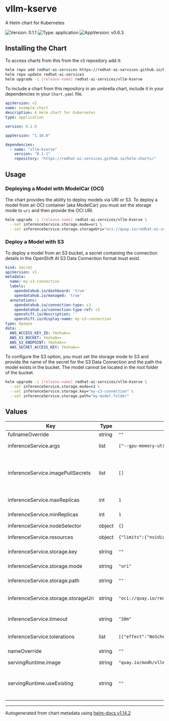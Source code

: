 # vllm-kserve

A Helm chart for Kubernetes

![Version: 0.1.1](https://img.shields.io/badge/Version-0.1.1-informational?style=flat-square) ![Type: application](https://img.shields.io/badge/Type-application-informational?style=flat-square) ![AppVersion: v0.6.3](https://img.shields.io/badge/AppVersion-v0.6.3-informational?style=flat-square)

## Installing the Chart

To access charts from this from the cli repository add it:

```sh
helm repo add redhat-ai-services https://redhat-ai-services.github.io/helm-charts/
helm repo update redhat-ai-services
helm upgrade -i [release-name] redhat-ai-services/vllm-kserve
```

To include a chart from this repository in an umbrella chart, include it in your dependencies in your `Chart.yaml` file.

```yaml
apiVersion: v2
name: example-chart
description: A Helm chart for Kubernetes
type: application

version: 0.1.0

appVersion: "1.16.0"

dependencies:
  - name: "vllm-kserve"
    version: "0.1.1"
    repository: "https://redhat-ai-services.github.io/helm-charts/"
```

## Usage

### Deploying a Model with ModelCar (OCI)

The chart provides the ability to deploy models via URI or S3.  To deploy a model from an OCI container (aka ModelCar) you must set the storage mode to `uri` and then provide the OCI URI.

```sh
helm upgrade -i [release-name] redhat-ai-services/vllm-kserve \
  --set inferenceService.storage.mode=uri \
  --set inferenceService.storage.storageUri="oci://quay.io/redhat-ai-services/modelcar-catalog:granite-3.0-2b-instruct"
```

### Deploy a Model with S3

To deploy a model from an S3 bucket, a secret containing the connection details in the OpenShift AI S3 Data Connection format must exist.

```yaml
kind: Secret
apiVersion: v1
metadata:
  name: my-s3-connection
  labels:
    opendatahub.io/dashboard: 'true'
    opendatahub.io/managed: 'true'
  annotations:
    opendatahub.io/connection-type: s3
    opendatahub.io/connection-type-ref: s3
    openshift.io/description: ''
    openshift.io/display-name: my-s3-connection
type: Opaque
data:
  AWS_ACCESS_KEY_ID: YmxhaA==
  AWS_S3_BUCKET: YmxhaA==
  AWS_S3_ENDPOINT: YmxhaA==
  AWS_SECRET_ACCESS_KEY: YmxhaA==
```

To configure the S3 option, you must set the storage mode to S3 and provide the name of the secret for the S3 Data Connection and the path the model exists in the bucket.  The model cannot be located in the root folder of the bucket.

```sh
helm upgrade -i [release-name] redhat-ai-services/vllm-kserve \
  --set inferenceService.storage.mode=s3 \
  --set inferenceService.storage.key="my-s3-connection" \
  --set inferenceService.storage.path="my-model-folder"
```

## Values

| Key | Type | Default | Description |
|-----|------|---------|-------------|
| fullnameOverride | string | `""` | String to fully override fullname template |
| inferenceService.args | list | `["--gpu-memory-utilization=0.90"]` | Additional vLLM arguments to be used to start vLLM |
| inferenceService.imagePullSecrets | list | `[]` | This is for the secretes for pulling an image from a private repository more information can be found here: https://kubernetes.io/docs/tasks/configure-pod-container/pull-image-private-registry/ |
| inferenceService.maxReplicas | int | `1` | The maximum number of replicas to be deployed |
| inferenceService.minReplicas | int | `1` | The minimum number of replicas to be deployed |
| inferenceService.nodeSelector | object | `{}` | Node selector for the vLLM pod |
| inferenceService.resources | object | `{"limits":{"nvidia.com/gpu":"1"},"requests":{"nvidia.com/gpu":"1"}}` | Resource configuration for the vLLM container |
| inferenceService.storage.key | string | `""` | The secret containing s3 credentials.  Mode must be set to "s3" to use this option. |
| inferenceService.storage.mode | string | `"uri"` | Option to set how the storage will be configured.  Options: "uri" and "s3" |
| inferenceService.storage.path | string | `""` | The containing the model in the s3 bucket.  Mode must be set to "s3" to use this option. |
| inferenceService.storage.storageUri | string | `"oci://quay.io/redhat-ai-services/modelcar-catalog:granite-3.0-2b-instruct"` | The Uri to use for storage.  Mode must be set to "uri" to use this option.  Options: "oci://" and "pvc://" |
| inferenceService.timeout | string | `"30m"` | The timeout value determines how long before KNative marks the deployments as failed |
| inferenceService.tolerations | list | `[{"effect":"NoSchedule","key":"nvidia.com/gpu","operator":"Exists"}]` | The tolerations to be applied to the model server pod. |
| nameOverride | string | `""` | String to partially override fullname template (will maintain the release name) |
| servingRuntime.image | string | `"quay.io/modh/vllm@sha256:c86ff1e89c86bc9821b75d7f2bbc170b3c13e3ccf538bf543b1110f23e056316"` | The vLLM model server image |
| servingRuntime.useExisting | string | `""` | Use an existing servingRuntime instead of deploying one.  If useExisting value is set, no servingRuntime will be created and the InferenceService will be configured to use the value set here as the runtime value. |

----------------------------------------------
Autogenerated from chart metadata using [helm-docs v1.14.2](https://github.com/norwoodj/helm-docs/releases/v1.14.2)
